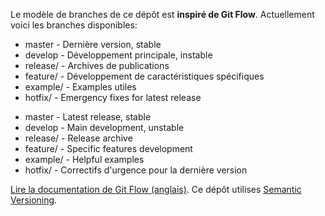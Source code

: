Le modèle de branches de ce dépôt est **inspiré de Git Flow**. Actuellement voici les branches disponibles:
- master - Dernière version, stable
- develop - Développement principale, instable
- release/ - Archives de publications
- feature/ - Développement de caractéristiques spécifiques
- example/ - Examples utiles
- hotfix/ - Emergency fixes for latest release

<!-- This repo branching model is **inspired by Git Flow**. Currently we have these types of branches: -->
- master - Latest release, stable
- develop - Main development, unstable
- release/ - Release archive
- feature/ - Specific features development
- example/ - Helpful examples
- hotfix/ - Correctifs d'urgence pour la dernière version

[Lire la documentation de Git Flow (anglais)](http://nvie.com/posts/a-successful-git-branching-model/).
Ce dépôt utilises [Semantic Versioning](http://semver.org/).
